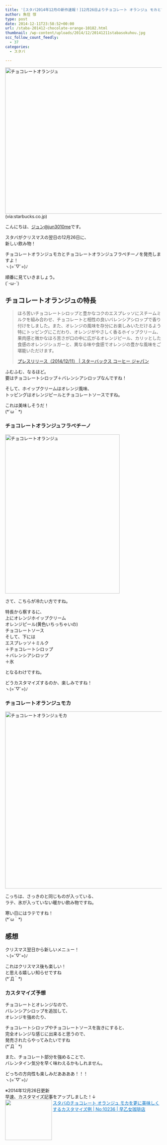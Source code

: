 ```yaml
---
title: '[スタバ2014年12月の新作速報！]12月26日よりチョコレート オランジュ モカとフラペチーノを発売！'
author: 魚住 惇
type: post
date: 2014-12-11T23:58:52+00:00
url: /staba-201412-chocolate-orange-10182.html
thumbnail: /wp-content/uploads/2014/12/20141211stabasokuhou.jpg
scc_follow_count_feedly:
  - 37
categories:
  - スタバ

---
```

<img decoding="async" loading="lazy" src="/wp-content/uploads/2014/12/20141211stabasokuhou.jpg" alt="チョコレートオランジュ" title="20141211stabasokuhou.jpg" border="0" width="600" height="470" /><!--more-->(via:starbucks.co.jp)

こんにちは、[ジュン@jun3010me][1]です。

スタバがクリスマスの翌日の12月26日に、  
新しい飲み物！

チョコレートオランジュモカとチョコレートオランジュフラペチーノを発売しますよ！  
ヽ(=´▽\`=)ﾉ

順番に見ていきましょう。  
(\`･ω･´)

## チョコレートオランジュの特長

> ほろ苦いチョコレートシロップと豊かなコクのエスプレッソにスチームミルクを組み合わせ、チョコレートと相性の良いバレンシアシロップで香り付けをしました。また、オレンジの風味を存分にお楽しみいただけるよう特にトッピングにこだわり、オレンジがやさしく香るホイップクリーム、果肉感と微かなほろ苦さが口の中に広がるオレンジピール、カリッとした食感のオレンジシュガーと、異なる味や食感でオレンジの豊かな風味をご堪能いただけます。
> 
> <p class="origin">
>   <a href="http://www.starbucks.co.jp/press_release/pr2014-1082.php" target="new">プレスリリース（2014/12/11） | スターバックス コーヒー ジャパン</a>
> </p>

ふむふむ、なるほど。  
要はチョコレートシロップ＋バレンシアシロップなんですね！

そして、ホイップクリームはオレンジ風味、  
トッピングはオレンジピールとチョコレートソースですね。

これは美味しそうだ！  
(\*´ω｀\*)

### チョコレートオランジュフラペチーノ

<img decoding="async" loading="lazy" src="/wp-content/uploads/2014/12/20141211stabafrap.jpg" alt="チョコレートオランジュ" title="20141211stabafrap.jpg" border="0" width="368" height="511" /> 

さて、こちらが冷たい方ですね。

特長から察するに、  
上にオレンジホイップクリーム  
オレンジピール(黄色いちっちゃいの)  
チョコレートソース  
そして、下には  
エスプレッソ＋ミルク  
＋チョコレートシロップ  
＋バレンシアシロップ  
＋氷  
  
となるわけですね。

どうカスタマイズするのか、楽しみですね！  
ヽ(=´▽\`=)ﾉ

### チョコレートオランジュモカ

<img decoding="async" loading="lazy" src="/wp-content/uploads/2014/12/20141211mocha.jpg" alt="チョコレートオランジュモカ" title="20141211mocha.jpg" border="0" width="532" height="569" /> 

こっちは、さっきのと同じものが入っている、  
ラテ、氷が入っていない暖かい飲み物ですね。

寒い日にはラテですね！  
(\*´ω｀\*)

## 感想

クリスマス翌日から新しいメニュー！  
ヽ(=´▽\`=)ﾉ

これはクリスマス後も楽しい！  
と思える嬉しい知らせですね  
(\*´Д｀\*)

### カスタマイズ予想

チョコレートとオレンジなので、  
バレンシアシロップを追加して、  
オレンジを強めたり、

チョコレートシロップやチョコレートソースを抜きにすると、  
完全オレンジな感じに出来ると思うので、  
発売されたらやってみたいですね  
(\*´Д｀\*)

また、チョコレート部分を強めることで、  
バレンタイン気分を早く味わえるかもしれません。

どっちの方向性も楽しみだああああ！！！  
ヽ(=´▽\`=)ﾉ

<span class="b">※2014年12月26日更新</span>  
早速、カスタマイズ記事をアップしました！↓  
<a href="http://jun3010.me/staba-choco-orange-mocha-osusume-custom-10236.html" target="_blank"><img decoding="async" loading="lazy" class="alignleft" align="left" border="0" src="http://capture.heartrails.com/150x130/shadow?http://jun3010.me/staba-choco-orange-mocha-osusume-custom-10236.html" alt="" width="150" height="130" /></a><a style="color:#0070C5;" href="http://jun3010.me/staba-choco-orange-mocha-osusume-custom-10236.html" target="_blank">スタバのチョコレート オランジュ モカを更に美味しくするカスタマイズ例 | No:10236 | 早乙女珈琲店</a><a href="http://b.hatena.ne.jp/entry/http://jun3010.me/staba-choco-orange-mocha-osusume-custom-10236.html" target="_blank"><img decoding="async" border="0" src="http://b.hatena.ne.jp/entry/image/http://jun3010.me/staba-choco-orange-mocha-osusume-custom-10236.html" alt="" /></a><br style="clear:both;" />

 [1]: https://twitter.com/jun3010me